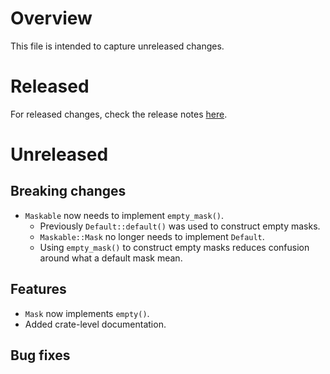 # Overview
This file is intended to capture unreleased changes.

# Released
For released changes, check the release notes [here](https://github.com/weiwei-lin/fieldmask-rs/releases).

# Unreleased
## Breaking changes
- `Maskable` now needs to implement `empty_mask()`.
  - Previously `Default::default()` was used to construct empty masks.
  - `Maskable::Mask` no longer needs to implement `Default`.
  - Using `empty_mask()` to construct empty masks reduces confusion around what a default mask mean.

## Features
- `Mask` now implements `empty()`.
- Added crate-level documentation.

## Bug fixes

